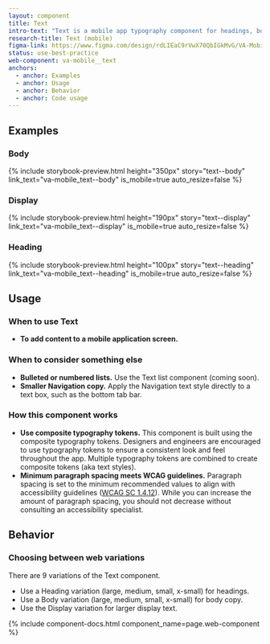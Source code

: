 ```yaml
---
layout: component
title: Text
intro-text: "Text is a mobile app typography component for headings, body copy, and display text."
research-title: Text (mobile)
figma-link: https://www.figma.com/design/rdLIEaC9rVwX70QbIGkMvG/VA-Mobile---Design-Tokens-Library?m=auto&node-id=2321-2925&t=IbOdMq31rx8WXOoc-1
status: use-best-practice
web-component: va-mobile__text
anchors:
  - anchor: Examples
  - anchor: Usage
  - anchor: Behavior
  - anchor: Code usage
---
```


## Examples

### Body

{% include storybook-preview.html height="350px" story="text--body" link_text="va-mobile_text--body" is_mobile=true auto_resize=false %}

### Display

{% include storybook-preview.html height="190px" story="text--display" link_text="va-mobile_text--display" is_mobile=true auto_resize=false %}

### Heading

{% include storybook-preview.html height="100px" story="text--heading" link_text="va-mobile_text--heading" is_mobile=true auto_resize=false %}

## Usage

### When to use Text

* **To add content to a mobile application screen.**

### When to consider something else

* **Bulleted or numbered lists.** Use the Text list component (coming soon).
* **Smaller Navigation copy.** Apply the Navigation text style directly to a text box, such as the bottom tab bar.

### How this component works

* **Use composite typography tokens.** This component is built using the composite typography tokens. Designers and engineers are encouraged to use typography tokens to ensure a consistent look and feel throughout the app. Multiple typography tokens are combined to create composite tokens (aka text styles).
* **Minimum paragraph spacing meets WCAG guidelines.** Paragraph spacing is set to the minimum recommended values to align with accessibility guidelines ([WCAG SC 1.4.12](https://www.w3.org/WAI/WCAG22/Understanding/text-spacing.html)). While you can increase the amount of paragraph spacing, you should not decrease without consulting an accessibility specialist.

## Behavior

### Choosing between web variations

There are 9 variations of the Text component.

* Use a Heading variation (large, medium, small, x-small) for headings.
* Use a Body variation (large, medium, small, x-small) for body copy.
* Use the Display variation for larger display text.

{% include component-docs.html component_name=page.web-component %}